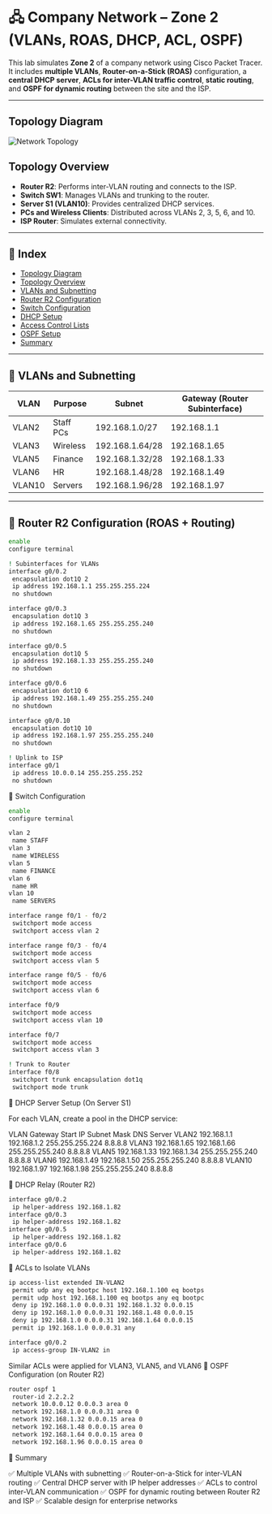 # 🖧 Company Network – Zone 2  (VLANs, ROAS, DHCP, ACL, OSPF)

This lab simulates **Zone 2** of a company network using Cisco Packet Tracer.  
It includes **multiple VLANs**, **Router-on-a-Stick (ROAS)** configuration, a **central DHCP server**, **ACLs for inter-VLAN traffic control**, **static routing**, and **OSPF for dynamic routing** between the site and the ISP.  

---

## Topology Diagram

![Network Topology](Topology.png)

## Topology Overview

- **Router R2**: Performs inter-VLAN routing and connects to the ISP.  
- **Switch SW1**: Manages VLANs and trunking to the router.  
- **Server S1 (VLAN10)**: Provides centralized DHCP services.  
- **PCs and Wireless Clients**: Distributed across VLANs 2, 3, 5, 6, and 10.  
- **ISP Router**: Simulates external connectivity.  

---

## 📑 Index
- [Topology Diagram](#topology-diagram)
- [Topology Overview](#topology-overview)
- [VLANs and Subnetting](#vlans-and-subnetting)
- [Router R2 Configuration](#router-r2-configuration-roas--routing)
- [Switch Configuration](#switch-configuration)
- [DHCP Setup](#dhcp-server-setup-on-server-s1)
- [Access Control Lists](#acls-to-isolate-vlans)
- [OSPF Setup](#ospf-configuration-on-router-r2)
- [Summary](#summary)


---
<a id="vlans-and-subnetting"></a>
## 🔹 VLANs and Subnetting

| VLAN  | Purpose         | Subnet               | Gateway (Router Subinterface) |
|-------|-----------------|---------------------|-----------------------------|
| VLAN2 | Staff PCs       | 192.168.1.0/27      | 192.168.1.1                 |
| VLAN3 | Wireless        | 192.168.1.64/28     | 192.168.1.65                |
| VLAN5 | Finance         | 192.168.1.32/28     | 192.168.1.33                |
| VLAN6 | HR              | 192.168.1.48/28     | 192.168.1.49                |
| VLAN10| Servers         | 192.168.1.96/28     | 192.168.1.97                |

---
<a id="router-r2-configuration"></a>
## 🔹 Router R2 Configuration (ROAS + Routing)

```bash
enable
configure terminal

! Subinterfaces for VLANs
interface g0/0.2
 encapsulation dot1Q 2
 ip address 192.168.1.1 255.255.255.224
 no shutdown

interface g0/0.3
 encapsulation dot1Q 3
 ip address 192.168.1.65 255.255.255.240
 no shutdown

interface g0/0.5
 encapsulation dot1Q 5
 ip address 192.168.1.33 255.255.255.240
 no shutdown

interface g0/0.6
 encapsulation dot1Q 6
 ip address 192.168.1.49 255.255.255.240
 no shutdown

interface g0/0.10
 encapsulation dot1Q 10
 ip address 192.168.1.97 255.255.255.240
 no shutdown

! Uplink to ISP
interface g0/1
 ip address 10.0.0.14 255.255.255.252
 no shutdown

```

🔹 Switch Configuration

```bash
enable
configure terminal

vlan 2
 name STAFF
vlan 3
 name WIRELESS
vlan 5
 name FINANCE
vlan 6
 name HR
vlan 10
 name SERVERS

interface range f0/1 - f0/2
 switchport mode access
 switchport access vlan 2

interface range f0/3 - f0/4
 switchport mode access
 switchport access vlan 5

interface range f0/5 - f0/6
 switchport mode access
 switchport access vlan 6

interface f0/9
 switchport mode access
 switchport access vlan 10

interface f0/7
 switchport mode access
 switchport access vlan 3

! Trunk to Router
interface f0/8
 switchport trunk encapsulation dot1q
 switchport mode trunk
```
<a id="dhcp-server-setup"></a>
🔹 DHCP Server Setup (On Server S1)

For each VLAN, create a pool in the DHCP service:

VLAN	Gateway	Start IP	Subnet Mask	DNS Server
VLAN2	192.168.1.1	192.168.1.2	255.255.255.224	8.8.8.8
VLAN3	192.168.1.65	192.168.1.66	255.255.255.240	8.8.8.8
VLAN5	192.168.1.33	192.168.1.34	255.255.255.240	8.8.8.8
VLAN6	192.168.1.49	192.168.1.50	255.255.255.240	8.8.8.8
VLAN10	192.168.1.97	192.168.1.98	255.255.255.240	8.8.8.8

🔹 DHCP Relay (Router R2)

```bash
interface g0/0.2
 ip helper-address 192.168.1.82
interface g0/0.3
 ip helper-address 192.168.1.82
interface g0/0.5
 ip helper-address 192.168.1.82
interface g0/0.6
 ip helper-address 192.168.1.82
```
<a id="acls"></a>
🔹 ACLs to Isolate VLANs

```bash
ip access-list extended IN-VLAN2
 permit udp any eq bootpc host 192.168.1.100 eq bootps
 permit udp host 192.168.1.100 eq bootps any eq bootpc
 deny ip 192.168.1.0 0.0.0.31 192.168.1.32 0.0.0.15
 deny ip 192.168.1.0 0.0.0.31 192.168.1.48 0.0.0.15
 deny ip 192.168.1.0 0.0.0.31 192.168.1.64 0.0.0.15
 permit ip 192.168.1.0 0.0.0.31 any

interface g0/0.2
 ip access-group IN-VLAN2 in
```
Similar ACLs were applied for VLAN3, VLAN5, and VLAN6
<a id="ospf-setup"></a>
🔹 OSPF Configuration (on Router R2)

```bash
router ospf 1
 router-id 2.2.2.2
 network 10.0.0.12 0.0.0.3 area 0
 network 192.168.1.0 0.0.0.31 area 0
 network 192.168.1.32 0.0.0.15 area 0
 network 192.168.1.48 0.0.0.15 area 0
 network 192.168.1.64 0.0.0.15 area 0
 network 192.168.1.96 0.0.0.15 area 0
```
<a id="summary"></a>
🔹 Summary

✅ Multiple VLANs with subnetting
✅ Router-on-a-Stick for inter-VLAN routing
✅ Central DHCP server with IP helper addresses
✅ ACLs to control inter-VLAN communication
✅ OSPF for dynamic routing between Router R2 and ISP
✅ Scalable design for enterprise networks
